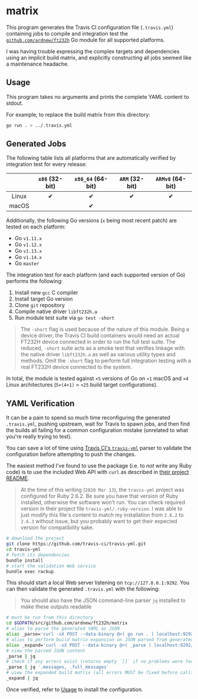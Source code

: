 # matrix
This program generates the Travis CI configuration file (`.travis.yml`) containing jobs to compile and integration test the [`github.com/ardnew/ft232h`](https://github.com/ardnew/ft232h) Go module for all supported platforms.

I was having trouble expressing the complex targets and dependencies using an implicit build matrix, and explicitly constructing all jobs seemed like a maintenance headache.

## Usage
This program takes no arguments and prints the complete YAML content to stdout.

For example, to replace the build matrix from this directory:

```sh
go run . > ../.travis.yml
```

## Generated Jobs
The following table lists all platforms that are automatically verified by integration test for every release:

||`x86` (32-bit)|`x86_64` (64-bit)|`ARM` (32-bit)|`ARMv8` (64-bit)|
|:---:|:---:|:---:|:---:|:---:|
|Linux|✔|✔|✔|✔|
|macOS||✔||||

Additionally, the following Go versions (`x` being most recent patch) are tested on each platform:
- Go `v1.11.x`
- Go `v1.12.x`
- Go `v1.13.x`
- Go `v1.14.x`
- Go `master`

The integration test for each platform (and each supported version of Go) performs the following:
1. Install new `gcc` C compiler
2. Install target Go version
3. Clone `git` repository
4. Compile native driver `libft232h.a`
5. Run module test suite via `go test -short`

> The `-short` flag is used because of the nature of this module. Being a device driver, the Travis CI build containers would need an actual FT232H device connected in order to run the full test suite. The reduced, `-short` suite acts as a smoke test that verifies linkage with the native driver `libft232h.a` as well as various utility types and methods. Omit the `-short` flag to perform full integration testing with a real FT232H device connected to the system.

In total, the module is tested against `×5` versions of Go on `×1` macOS and `×4` Linux architectures (`5×(4+1)` = `×25` build target configurations).

## YAML Verification
It can be a pain to spend so much time reconfiguring the generated `.travis.yml`, pushing upstream, wait for Travis to spawn jobs, and then find the builds all failing for a common configuration mistake (unrelated to what you're really trying to test). 

You can save a lot of time using [Travis CI's `travis-yml`](https://github.com/travis-ci/travis-yml) parser to validate the configuration before attempting to push the changes.

The easiest method I've found to use the package (i.e. to _not_ write any Ruby code) is to use the included Web API with `curl` as described in [their project README](https://github.com/travis-ci/travis-yml#web-api).

> At the time of this writing (`2020 Mar 13`), the `travis-yml` project was configured for Ruby 2.6.2. Be sure you have that version of Ruby installed, otherwise the software won't run. You can check required version in their project file `travis-yml/.ruby-version`. I was able to just modify this file's content to match my installation from `2.6.2` to `2.6.3` without issue, but you probably want to get their expected version for compatibility sake.

```sh
# download the project
git clone https://github.com/travis-ci/travis-yml.git
cd travis-yml
# fetch its dependencies
bundle install
# start the validation Web service
bundle exec rackup
```

This should start a local Web server listening on `tcp://127.0.0.1:9292`. You can then validate the generated `.travis.yml` with the following:
> You should also have the JSON command-line parser `jq` installed to make these outputs readable
```sh
# must be run from this directory
cd $GOPATH/src/github.com/ardnew/ft232h/matrix
# alias to parse the generated YAML as JSON
alias _parse='curl -sX POST --data-binary @<( go run . ) localhost:9292/v1/parse'
# alias to perform build matrix expansion on JSON parsed from generated YAML
alias _expand='curl -sX POST --data-binary @<( _parse ) localhost:9292/v1/expand'
# view the parsed JSON content
_parse | jq
# check if any errors exist (returns empty `[]` if no problems were found)
_parse | jq '.messages, .full_messages'
# view the expanded build matrix (all errors MUST be fixed before calling)
_expand | jq
```

Once verified, refer to [Usage](#usage) to install the configuration.

